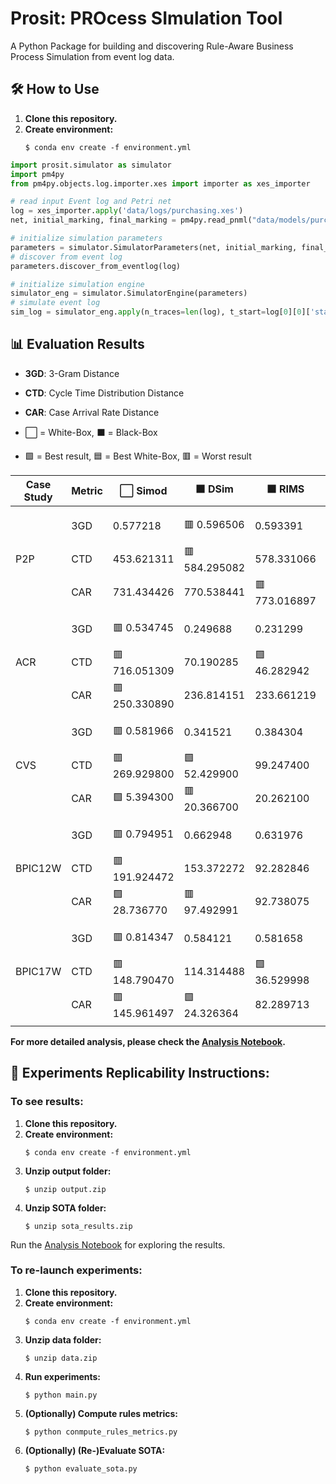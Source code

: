 # Prosit: PROcess SImulation Tool

A Python Package for building and discovering Rule-Aware Business Process Simulation from event log data.


## 🛠️ How to Use

<ol>
    <li>
        <strong>Clone this repository.</strong>
    </li>
    <li>
        <strong>Create environment:</strong>
        <pre><code>$ conda env create -f environment.yml</code></pre>
    </li>
</ol>


```python
import prosit.simulator as simulator
import pm4py
from pm4py.objects.log.importer.xes import importer as xes_importer

# read input Event log and Petri net
log = xes_importer.apply('data/logs/purchasing.xes')
net, initial_marking, final_marking = pm4py.read_pnml("data/models/purchasing.pnml")

# initialize simulation parameters
parameters = simulator.SimulatorParameters(net, initial_marking, final_marking, max_depth_tree=5)
# discover from event log
parameters.discover_from_eventlog(log)

# initialize simulation engine
simulator_eng = simulator.SimulatorEngine(parameters)
# simulate event log
sim_log = simulator_eng.apply(n_traces=len(log), t_start=log[0][0]['start:timestamp'])
```


## 📊 Evaluation Results

- **3GD**: 3-Gram Distance  
- **CTD**: Cycle Time Distribution Distance 
- **CAR**: Case Arrival Rate Distance 

- ⬜ = White-Box, ⬛ = Black-Box
- 🟩 = Best result, 🟦 = Best White-Box, 🟥 = Worst result

<table>
  <thead>
    <tr>
      <th>Case Study</th>
      <th>Metric</th>
      <th>⬜ Simod</th>
      <th>⬛ DSim</th>
      <th>⬛ RIMS</th>
      <th>⬜ ProSiT</th>
    </tr>
  </thead>
  <tbody>
    <tr><td colspan="6"></td></tr>
    <!-- P2P -->
    <tr><td rowspan="3">P2P</td><td>3GD</td><td>0.577218</td><td>🟥 0.596506</td><td>0.593391</td><td>🟩🟦 0.351867</td></tr>
    <tr><td>CTD</td><td>453.621311</td><td>🟥 584.295082</td><td>578.331066</td><td>🟩🟦 432.121311</td></tr>
    <tr><td>CAR</td><td>731.434426</td><td>770.538441</td><td>🟥 773.016897</td><td>🟩🟦 669.173770</td></tr>
    <tr><td colspan="6"></td></tr>
    <!-- ACR -->
    <tr><td rowspan="3">ACR</td><td>3GD</td><td>🟥 0.534745</td><td>0.249688</td><td>0.231299</td><td>🟩🟦 0.229476</td></tr>
    <tr><td>CTD</td><td>🟥 716.051309</td><td>70.190285</td><td>🟩 46.282942</td><td>🟦 190.077487</td></tr>
    <tr><td>CAR</td><td>🟥 250.330890</td><td>236.814151</td><td>233.661219</td><td>🟩🟦 180.235602</td></tr>
    <tr><td colspan="6"></td></tr>
    <!-- CVS -->
    <tr><td rowspan="3">CVS</td><td>3GD</td><td>🟥 0.581966</td><td>0.341521</td><td>0.384304</td><td>🟩🟦 0.124729</td></tr>
    <tr><td>CTD</td><td>🟥 269.929800</td><td>🟩 52.429900</td><td>99.247400</td><td>🟦 59.904300</td></tr>
    <tr><td>CAR</td><td> 🟩 5.394300</td><td>🟥 20.366700</td><td>20.262100</td><td>17.777000</td></tr>
    <tr><td colspan="6"></td></tr>
    <!-- BPIC12W -->
    <tr><td rowspan="3">BPIC12W</td><td>3GD</td><td>🟥 0.794951</td><td>0.662948</td><td>0.631976</td><td>🟩🟦 0.350644</td></tr>
    <tr><td>CTD</td><td>🟥 191.924472</td><td>153.372272</td><td>92.282846</td><td>🟩🟦 32.075031</td></tr>
    <tr><td>CAR</td><td>🟩 28.736770</td><td>🟥 97.492991</td><td>92.738075</td><td>79.711304</td></tr>
    <tr><td colspan="6"></td></tr>
    <!-- BPIC17W -->
    <tr><td rowspan="3">BPIC17W</td><td>3GD</td><td>🟥 0.814347</td><td>0.584121</td><td>0.581658</td><td>🟩🟦 0.319168</td></tr>
    <tr><td>CTD</td><td>🟥 148.790470</td><td>114.314488</td><td>🟩 36.529998</td><td>🟦 54.971774</td></tr>
    <tr><td>CAR</td><td>🟥 145.961497</td><td>🟩 24.326364</td><td>82.289713</td><td>🟦 53.717958</td></tr>
    <tr><td colspan="6"></td></tr>
  </tbody>
</table>

**For more detailed analysis, please check the [Analysis Notebook](analysis.ipynb).**


## 🔬 Experiments Replicability Instructions:

### To see results:
<ol>
    <li>
        <strong>Clone this repository.</strong>
    </li>
    <li>
        <strong>Create environment:</strong>
        <pre><code>$ conda env create -f environment.yml</code></pre>
    </li>
    <li>
        <strong>Unzip output folder:</strong>
        <pre><code>$ unzip output.zip</code></pre>
    </li>
    <li>
        <strong>Unzip SOTA folder:</strong>
        <pre><code>$ unzip sota_results.zip</code></pre>
    </li>
</ol>

Run the [Analysis Notebook](analysis.ipynb) for exploring the results.


### To re-launch experiments:
<ol>
    <li>
        <strong>Clone this repository.</strong>
    </li>
    <li>
        <strong>Create environment:</strong>
        <pre><code>$ conda env create -f environment.yml</code></pre>
    </li>
    <li>
        <strong>Unzip data folder:</strong>
        <pre><code>$ unzip data.zip</code></pre>
    </li>
    <li>
        <strong>Run experiments:</strong>
        <pre><code>$ python main.py</code></pre>
    </li>
    <li>
        <strong>(Optionally) Compute rules metrics:</strong>
        <pre><code>$ python conmpute_rules_metrics.py</code></pre>
    </li>
    <li>
        <strong>(Optionally) (Re-)Evaluate SOTA:</strong>
        <pre><code>$ python evaluate_sota.py</code></pre>
    </li>
</ol>